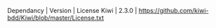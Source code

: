 Dependancy | Version | License
Kiwi | 2.3.0 | https://github.com/kiwi-bdd/Kiwi/blob/master/License.txt
